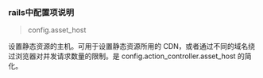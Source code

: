 ### rails中配置项说明
>config.asset_host

设置静态资源的主机。可用于设置静态资源所用的 CDN，或者通过不同的域名绕过浏览器对并发请求数量的限制。是 config.action_controller.asset_host 的简化。

